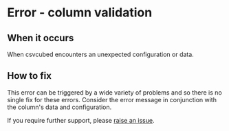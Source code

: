 # Error - column validation

## When it occurs

When csvcubed encounters an unexpected configuration or data.

## How to fix

This error can be triggered by a wide variety of problems and so there is no single fix for these errors. Consider the error message in conjunction with the column's data and configuration.

If you require further support, please [raise an issue](../../raise-issue.md).
